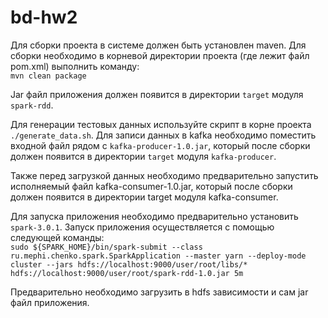 # bd-hw2

Для сборки проекта в системе должен быть установлен maven. Для сборки необходимо в корневой директории проекта (где лежит файл pom.xml) выполнить команду:  
`mvn clean package`
	
Jar файл приложения должен появится в директории `target` модуля `spark-rdd`.    

Для генерации тестовых данных используйте скрипт в корне проекта `./generate_data.sh`. Для записи данных в kafka необходимо поместить входной файл рядом с `kafka-producer-1.0.jar`, который после сборки должен появится в директории `target` модуля `kafka-producer`.  

Также перед загрузкой данных необходимо предварительно запустить исполняемый файл kafka-consumer-1.0.jar, который после сборки должен появится в директории target модуля kafka-consumer.

Для запуска приложения необходимо предварительно установить `spark-3.0.1`. Запуск приложения осуществляется с помощью следующей команды:  
`sudo ${SPARK_HOME}/bin/spark-submit --class ru.mephi.chenko.spark.SparkApplication --master yarn --deploy-mode cluster --jars hdfs://localhost:9000/user/root/libs/* hdfs://localhost:9000/user/root/spark-rdd-1.0.jar 5m`  

Предварительно необходимо загрузить в hdfs зависимости и сам jar файл приложения.
